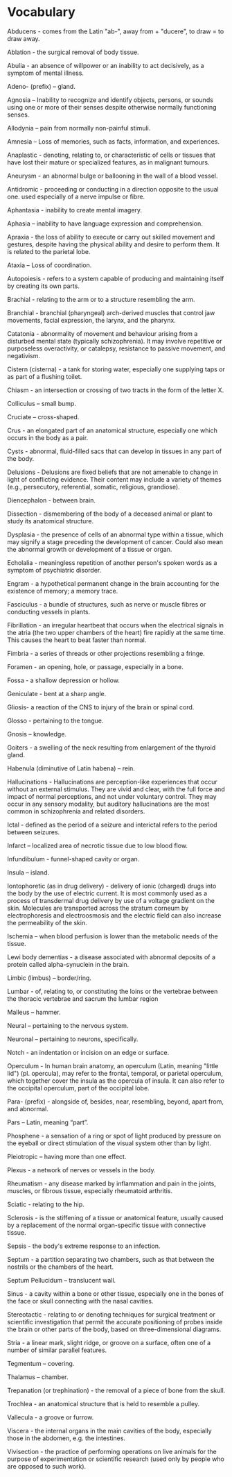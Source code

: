 # Vocabulary

Abducens - comes from the Latin "ab-", away from + "ducere", to draw = to draw away.

Ablation - the surgical removal of body tissue.

Abulia - an absence of willpower or an inability to act decisively, as a symptom of mental illness.

Adeno- (prefix) – gland.

Agnosia – Inability to recognize and identify objects, persons, or sounds using one or more of their senses despite otherwise normally functioning senses.

Allodynia – pain from normally non-painful stimuli.

Amnesia – Loss of memories, such as facts, information, and experiences.

Anaplastic - denoting, relating to, or characteristic of cells or tissues that have lost their mature or specialized features, as in malignant tumours.

Aneurysm - an abnormal bulge or ballooning in the wall of a blood vessel.

Antidromic - proceeding or conducting in a direction opposite to the usual one. used especially of a nerve impulse or fibre.

Aphantasia - inability to create mental imagery.

Aphasia – inability to have language expression and comprehension.

Apraxia - the loss of ability to execute or carry out skilled movement and gestures, despite having the physical ability and desire to perform them. It is related to the parietal lobe.

Ataxia – Loss of coordination.

Autopoiesis - refers to a system capable of producing and maintaining itself by creating its own parts.

Brachial - relating to the arm or to a structure resembling the arm.

Branchial - branchial (pharyngeal) arch-derived muscles that control jaw movements, facial expression, the larynx, and the pharynx.

Catatonia - abnormality of movement and behaviour arising from a disturbed mental state (typically schizophrenia). It may involve repetitive or purposeless overactivity, or catalepsy, resistance to passive movement, and negativism.

Cistern (cisterna) - a tank for storing water, especially one supplying taps or as part of a flushing toilet.

Chiasm - an intersection or crossing of two tracts in the form of the letter X.

Colliculus – small bump.

Cruciate – cross-shaped.

Crus - an elongated part of an anatomical structure, especially one which occurs in the body as a pair.

Cysts - abnormal, fluid-filled sacs that can develop in tissues in any part of the body.

Delusions - Delusions are fixed beliefs that are not amenable to change in light of conflicting evidence. Their content may include a variety of themes (e.g., persecutory, referential, somatic, religious, grandiose).

Diencephalon - between brain.

Dissection - dismembering of the body of a deceased animal or plant to study its anatomical structure.

Dysplasia - the presence of cells of an abnormal type within a tissue, which may signify a stage preceding the development of cancer. Could also mean the abnormal growth or development of a tissue or organ.

Echolalia - meaningless repetition of another person's spoken words as a symptom of psychiatric disorder.

Engram - a hypothetical permanent change in the brain accounting for the existence of memory; a memory trace.

Fasciculus - a bundle of structures, such as nerve or muscle fibres or conducting vessels in plants.

Fibrillation - an irregular heartbeat that occurs when the electrical signals in the atria (the two upper chambers of the heart) fire rapidly at the same time. This causes the heart to beat faster than normal.

Fimbria - a series of threads or other projections resembling a fringe.

Foramen - an opening, hole, or passage, especially in a bone.

Fossa - a shallow depression or hollow.

Geniculate - bent at a sharp angle.

Gliosis- a reaction of the CNS to injury of the brain or spinal cord.

Glosso - pertaining to the tongue.

Gnosis – knowledge.

Goiters - a swelling of the neck resulting from enlargement of the thyroid gland.

Habenula (diminutive of Latin habena) – rein.

Hallucinations - Hallucinations are perception-like experiences that occur without an external stimulus. They are vivid and clear, with the full force and impact of normal perceptions, and not under voluntary control. They may occur in any sensory modality, but auditory hallucinations are the most common in schizophrenia and related disorders.

Ictal - defined as the period of a seizure and interictal refers to the period between seizures.

Infarct – localized area of necrotic tissue due to low blood flow.

Infundibulum - funnel-shaped cavity or organ.

Insula – island.

Iontophoretic (as in drug delivery) - delivery of ionic (charged) drugs into the body by the use of electric current. It is most commonly used as a process of transdermal drug delivery by use of a voltage gradient on the skin. Molecules are transported across the stratum corneum by electrophoresis and electroosmosis and the electric field can also increase the permeability of the skin.

Ischemia – when blood perfusion is lower than the metabolic needs of the tissue.

Lewi body dementias - a disease associated with abnormal deposits of a protein called alpha-synuclein in the brain.

Limbic (limbus) – border/ring.

Lumbar - of, relating to, or constituting the loins or the vertebrae between the thoracic vertebrae and sacrum the lumbar region

Malleus – hammer.

Neural – pertaining to the nervous system.

Neuronal – pertaining to neurons, specifically.

Notch - an indentation or incision on an edge or surface.

Operculum - In human brain anatomy, an operculum (Latin, meaning "little lid") (pl. opercula), may refer to the frontal, temporal, or parietal operculum, which together cover the insula as the opercula of insula. It can also refer to the occipital operculum, part of the occipital lobe.

Para- (prefix) - alongside of, besides, near, resembling, beyond, apart from, and abnormal.

Pars – Latin, meaning “part”.

Phosphene - a sensation of a ring or spot of light produced by pressure on the eyeball or direct stimulation of the visual system other than by light.

Pleiotropic – having more than one effect.

Plexus - a network of nerves or vessels in the body.

Rheumatism - any disease marked by inflammation and pain in the joints, muscles, or fibrous tissue, especially rheumatoid arthritis.

Sciatic - relating to the hip.

Sclerosis - is the stiffening of a tissue or anatomical feature, usually caused by a replacement of the normal organ-specific tissue with connective tissue.

Sepsis - the body's extreme response to an infection.

Septum - a partition separating two chambers, such as that between the nostrils or the chambers of the heart.

Septum Pellucidum – translucent wall.

Sinus - a cavity within a bone or other tissue, especially one in the bones of the face or skull connecting with the nasal cavities.

Stereotactic - relating to or denoting techniques for surgical treatment or scientific investigation that permit the accurate positioning of probes inside the brain or other parts of the body, based on three-dimensional diagrams.

Stria - a linear mark, slight ridge, or groove on a surface, often one of a number of similar parallel features.

Tegmentum – covering.

Thalamus – chamber.

Trepanation (or trephination) - the removal of a piece of bone from the skull.

Trochlea - an anatomical structure that is held to resemble a pulley.

Vallecula - a groove or furrow.

Viscera - the internal organs in the main cavities of the body, especially those in the abdomen, e.g. the intestines.

Vivisection - the practice of performing operations on live animals for the purpose of experimentation or scientific research (used only by people who are opposed to such work).